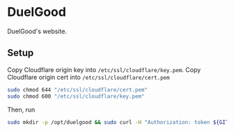 # DuelGood

DuelGood's website.

## Setup

Copy Cloudflare origin key into `/etc/ssl/cloudflare/key.pem`.
Copy Cloudflare origin cert into `/etc/ssl/cloudflare/cert.pem`

```sh
sudo chmod 644 "/etc/ssl/cloudflare/cert.pem"
sudo chmod 600 "/etc/ssl/cloudflare/key.pem"
```

Then, run

```sh
sudo mkdir -p /opt/duelgood && sudo curl -H "Authorization: token ${GITHUB_PAT:?Set GITHUB_PAT environment variable}" -sSL "https://raw.githubusercontent.com/duelgood/duelgood/main/docker-compose.yml?$(date +%s)" -o /opt/duelgood/docker-compose.yml && sudo curl -H "Authorization: token $GITHUB_PAT" -sSL "https://raw.githubusercontent.com/duelgood/duelgood/main/startup.sh?$(date +%s)" | sh
```
